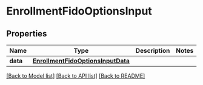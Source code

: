# EnrollmentFidoOptionsInput

## Properties
Name | Type | Description | Notes
------------ | ------------- | ------------- | -------------
**data** | [**EnrollmentFidoOptionsInputData**](EnrollmentFidoOptionsInputData.md) |  | 

[[Back to Model list]](../README.md#documentation-for-models) [[Back to API list]](../README.md#documentation-for-api-endpoints) [[Back to README]](../README.md)

